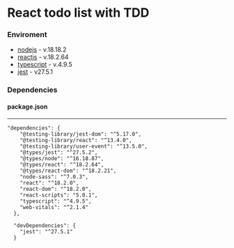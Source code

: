 # React todo list with TDD

### Enviroment

- [nodejs] - v.18.18.2
- [reactjs] - v.18.2.64
- [typescript] - v.4.9.5
- [jest] - v27.5.1

### Dependencies

#### package.json

---

```
"dependencies": {
    "@testing-library/jest-dom": "^5.17.0",
    "@testing-library/react": "^13.4.0",
    "@testing-library/user-event": "^13.5.0",
    "@types/jest": "^27.5.2",
    "@types/node": "^16.18.87",
    "@types/react": "^18.2.64",
    "@types/react-dom": "^18.2.21",
    "node-sass": "^7.0.3",
    "react": "^18.2.0",
    "react-dom": "^18.2.0",
    "react-scripts": "5.0.1",
    "typescript": "^4.9.5",
    "web-vitals": "^2.1.4"
  },

  "devDependencies": {
    "jest": "^27.5.1"
  }
```

<!-- Outlink -->

[reactjs]: https://reactjs.org/
[nodejs]: https://nodejs.org/en/
[typescript]: https://www.typescriptlang.org/
[jest]: https://jestjs.io/
